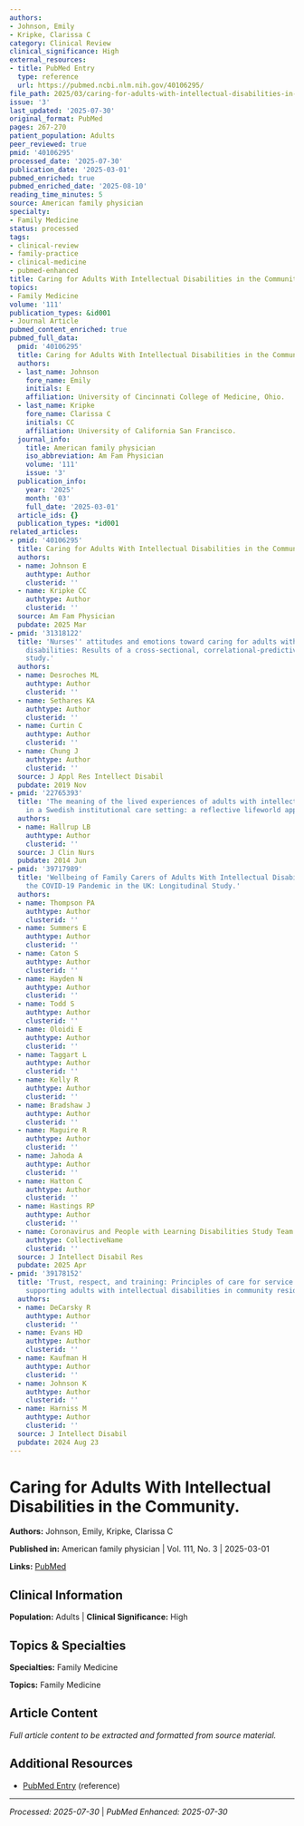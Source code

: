 ```yaml
---
authors:
- Johnson, Emily
- Kripke, Clarissa C
category: Clinical Review
clinical_significance: High
external_resources:
- title: PubMed Entry
  type: reference
  url: https://pubmed.ncbi.nlm.nih.gov/40106295/
file_path: 2025/03/caring-for-adults-with-intellectual-disabilities-in-the-comm.md
issue: '3'
last_updated: '2025-07-30'
original_format: PubMed
pages: 267-270
patient_population: Adults
peer_reviewed: true
pmid: '40106295'
processed_date: '2025-07-30'
publication_date: '2025-03-01'
pubmed_enriched: true
pubmed_enriched_date: '2025-08-10'
reading_time_minutes: 5
source: American family physician
specialty:
- Family Medicine
status: processed
tags:
- clinical-review
- family-practice
- clinical-medicine
- pubmed-enhanced
title: Caring for Adults With Intellectual Disabilities in the Community.
topics:
- Family Medicine
volume: '111'
publication_types: &id001
- Journal Article
pubmed_content_enriched: true
pubmed_full_data:
  pmid: '40106295'
  title: Caring for Adults With Intellectual Disabilities in the Community.
  authors:
  - last_name: Johnson
    fore_name: Emily
    initials: E
    affiliation: University of Cincinnati College of Medicine, Ohio.
  - last_name: Kripke
    fore_name: Clarissa C
    initials: CC
    affiliation: University of California San Francisco.
  journal_info:
    title: American family physician
    iso_abbreviation: Am Fam Physician
    volume: '111'
    issue: '3'
  publication_info:
    year: '2025'
    month: '03'
    full_date: '2025-03-01'
  article_ids: {}
  publication_types: *id001
related_articles:
- pmid: '40106295'
  title: Caring for Adults With Intellectual Disabilities in the Community.
  authors:
  - name: Johnson E
    authtype: Author
    clusterid: ''
  - name: Kripke CC
    authtype: Author
    clusterid: ''
  source: Am Fam Physician
  pubdate: 2025 Mar
- pmid: '31318122'
  title: 'Nurses'' attitudes and emotions toward caring for adults with intellectual
    disabilities: Results of a cross-sectional, correlational-predictive research
    study.'
  authors:
  - name: Desroches ML
    authtype: Author
    clusterid: ''
  - name: Sethares KA
    authtype: Author
    clusterid: ''
  - name: Curtin C
    authtype: Author
    clusterid: ''
  - name: Chung J
    authtype: Author
    clusterid: ''
  source: J Appl Res Intellect Disabil
  pubdate: 2019 Nov
- pmid: '22765393'
  title: 'The meaning of the lived experiences of adults with intellectual disabilities
    in a Swedish institutional care setting: a reflective lifeworld approach.'
  authors:
  - name: Hallrup LB
    authtype: Author
    clusterid: ''
  source: J Clin Nurs
  pubdate: 2014 Jun
- pmid: '39717989'
  title: 'Wellbeing of Family Carers of Adults With Intellectual Disabilities During
    the COVID-19 Pandemic in the UK: Longitudinal Study.'
  authors:
  - name: Thompson PA
    authtype: Author
    clusterid: ''
  - name: Summers E
    authtype: Author
    clusterid: ''
  - name: Caton S
    authtype: Author
    clusterid: ''
  - name: Hayden N
    authtype: Author
    clusterid: ''
  - name: Todd S
    authtype: Author
    clusterid: ''
  - name: Oloidi E
    authtype: Author
    clusterid: ''
  - name: Taggart L
    authtype: Author
    clusterid: ''
  - name: Kelly R
    authtype: Author
    clusterid: ''
  - name: Bradshaw J
    authtype: Author
    clusterid: ''
  - name: Maguire R
    authtype: Author
    clusterid: ''
  - name: Jahoda A
    authtype: Author
    clusterid: ''
  - name: Hatton C
    authtype: Author
    clusterid: ''
  - name: Hastings RP
    authtype: Author
    clusterid: ''
  - name: Coronavirus and People with Learning Disabilities Study Team
    authtype: CollectiveName
    clusterid: ''
  source: J Intellect Disabil Res
  pubdate: 2025 Apr
- pmid: '39178152'
  title: 'Trust, respect, and training: Principles of care for service professionals
    supporting adults with intellectual disabilities in community residential programs.'
  authors:
  - name: DeCarsky R
    authtype: Author
    clusterid: ''
  - name: Evans HD
    authtype: Author
    clusterid: ''
  - name: Kaufman H
    authtype: Author
    clusterid: ''
  - name: Johnson K
    authtype: Author
    clusterid: ''
  - name: Harniss M
    authtype: Author
    clusterid: ''
  source: J Intellect Disabil
  pubdate: 2024 Aug 23
---
```


# Caring for Adults With Intellectual Disabilities in the Community.

**Authors:** Johnson, Emily, Kripke, Clarissa C

**Published in:** American family physician | Vol. 111, No. 3 | 2025-03-01

**Links:** [PubMed](https://pubmed.ncbi.nlm.nih.gov/40106295/)

## Clinical Information

**Population:** Adults | **Clinical Significance:** High

## Topics & Specialties

**Specialties:** Family Medicine

**Topics:** Family Medicine

## Article Content

*Full article content to be extracted and formatted from source material.*

## Additional Resources

- [PubMed Entry](https://pubmed.ncbi.nlm.nih.gov/40106295/) (reference)

---

*Processed: 2025-07-30* | *PubMed Enhanced: 2025-07-30*
